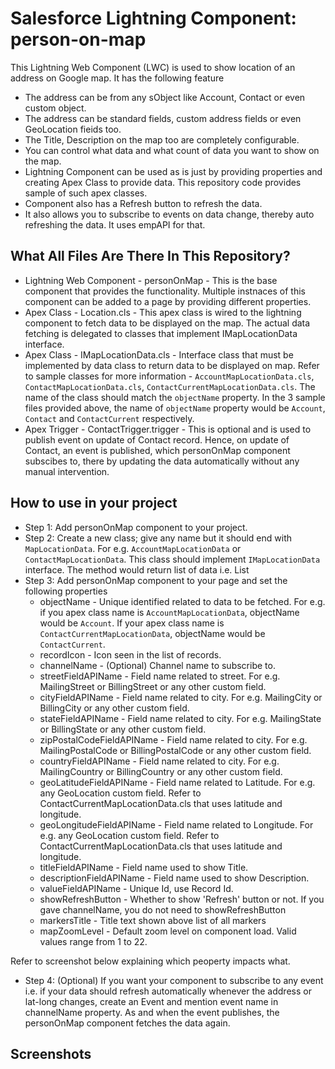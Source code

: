 # Salesforce Lightning Component: person-on-map 

This Lightning Web Component (LWC) is used to show location of an address on Google map. It has the following feature
- The address can be from any sObject like Account, Contact or even custom object. 
- The address can be standard fields, custom address fields or even GeoLocation fieids too.
- The Title, Description on the map too are completely configurable.
- You can control what data and what count of data you want to show on the map.
- Lightning Component can be used as is just by providing properties and creating Apex Class to provide data. This repository code provides sample of such apex classes.
- Component also has a Refresh button to refresh the data.
- It also allows you to subscribe to events on data change, thereby auto refreshing the data. It uses empAPI for that.

## What All Files Are There In This Repository?

- Lightning Web Component - personOnMap - This is the base component that provides the functionality. Multiple instnaces of this component can be added to a page by providing different properties.
- Apex Class - Location.cls - This apex class is wired to the lightning component to fetch data to be displayed on the map. The actual data fetching is delegated to classes that implement IMapLocationData interface.
- Apex Class - IMapLocationData.cls - Interface class that must be implemented by data class to return data to be displayed on map. Refer to sample classes for more information -  `AccountMapLocationData.cls`, `ContactMapLocationData.cls`, `ContactCurrentMapLocationData.cls`. The name of the class should match the `objectName` property. In the 3 sample files provided above, the name of `objectName` property would be `Account`, `Contact` and `ContactCurrent` respectively.
- Apex Trigger -  ContactTrigger.trigger - This is optional and is used to publish event on update of Contact record. Hence, on update of Contact, an event is published, which personOnMap component subscibes to, there by updating the data automatically without any manual intervention.

## How to use in your project

* Step 1: Add personOnMap component to your project.
* Step 2: Create a new class; give any name but it should end with `MapLocationData`. For e.g. `AccountMapLocationData` or `ContactMapLocationData`. This class should implement `IMapLocationData` interface. The method would return list of data i.e. List<SObject>
* Step 3: Add personOnMap component to your page and set the following properties
    * objectName - Unique identified related to data to be fetched. For e.g. if you apex class name is `AccountMapLocationData`, objectName would be `Account`. If your apex class name is `ContactCurrentMapLocationData`, objectName would be `ContactCurrent`.
    * recordIcon - Icon seen in the list of records.
    * channelName - (Optional) Channel name to subscribe to.
    * streetFieldAPIName - Field name related to street. For e.g. MailingStreet or BillingStreet or any other custom field.
    * cityFieldAPIName - Field name related to city. For e.g. MailingCity or BillingCity or any other custom field.
    * stateFieldAPIName - Field name related to city. For e.g. MailingState or BillingState or any other custom field.
    * zipPostalCodeFieldAPIName - Field name related to city. For e.g. MailingPostalCode or BillingPostalCode or any other custom field.
    * countryFieldAPIName - Field name related to city. For e.g. MailingCountry or BillingCountry or any other custom field.
    * geoLatitudeFieldAPIName - Field name related to Latitude. For e.g. any GeoLocation custom field. Refer to ContactCurrentMapLocationData.cls that uses latitude and longitude.
    * geoLongitudeFieldAPIName - Field name related to Longitude. For e.g. any GeoLocation custom field. Refer to ContactCurrentMapLocationData.cls that uses latitude and longitude.
    * titleFieldAPIName - Field name used to show Title.
    * descriptionFieldAPIName - Field name used to show Description.
    * valueFieldAPIName - Unique Id, use Record Id.
    * showRefreshButton - Whether to show 'Refresh' button or not. If you gave channelName, you do not need to showRefreshButton
    * markersTitle - Title text shown above list of all markers
    * mapZoomLevel - Default zoom level on component load. Valid values range from 1 to 22.

Refer to screenshot below explaining which peoperty impacts what.

* Step 4: (Optional) If you want your component to subscribe to any event i.e. if your data should refresh automatically whenever the address or lat-long changes, create an Event and mention event name in channelName property. As and when the event publishes, the personOnMap component fetches the data again.

## Screenshots

